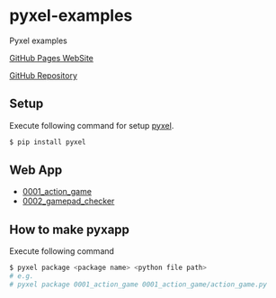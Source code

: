 # pyxel-examples
Pyxel examples

[GitHub Pages WebSite](https://karaage0703.github.io/pyxel-examples)

[GitHub Repository](https://github.com/karaage0703/pyxel-examples)

## Setup
Execute following command for setup [pyxel](https://github.com/kitao/pyxel).

```sh
$ pip install pyxel
```

## Web App

- [0001_action_game](./0001_action_game)
- [0002_gamepad_checker](./0002_gamepad_checker)

## How to make pyxapp 
Execute following command

```sh
$ pyxel package <package name> <python file path>
# e.g.
# pyxel package 0001_action_game 0001_action_game/action_game.py
```
